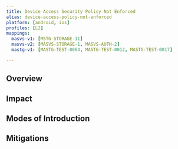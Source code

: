 ```yaml
---
title: Device Access Security Policy Not Enforced
alias: device-access-policy-not-enforced
platform: [android, ios]
profiles: [L2]
mappings:
  masvs-v1: [MSTG-STORAGE-11]
  masvs-v2: [MASVS-STORAGE-1, MASVS-AUTH-2]
  mastg-v1: [MASTG-TEST-0064, MASTG-TEST-0012, MASTG-TEST-0017]

---
```


## Overview

## Impact

## Modes of Introduction

## Mitigations